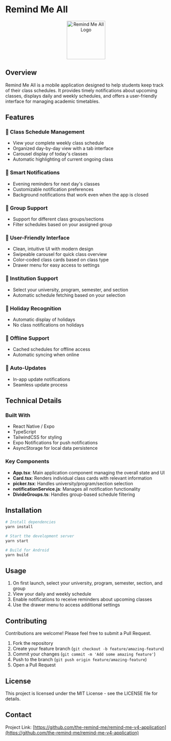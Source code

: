 # Remind Me All

<p align="center">
  <img src="./assets/icon.png" alt="Remind Me All Logo" width="120" height="120">
</p>

## Overview

Remind Me All is a mobile application designed to help students keep track of their class schedules. It provides timely notifications about upcoming classes, displays daily and weekly schedules, and offers a user-friendly interface for managing academic timetables.

## Features

### 📅 Class Schedule Management

- View your complete weekly class schedule
- Organized day-by-day view with a tab interface
- Carousel display of today's classes
- Automatic highlighting of current ongoing class

### 🔔 Smart Notifications

- Evening reminders for next day's classes
- Customizable notification preferences
- Background notifications that work even when the app is closed

### 👥 Group Support

- Support for different class groups/sections
- Filter schedules based on your assigned group

### 📱 User-Friendly Interface

- Clean, intuitive UI with modern design
- Swipeable carousel for quick class overview
- Color-coded class cards based on class type
- Drawer menu for easy access to settings

### 🏫 Institution Support

- Select your university, program, semester, and section
- Automatic schedule fetching based on your selection

### 📆 Holiday Recognition

- Automatic display of holidays
- No class notifications on holidays

### 🔄 Offline Support

- Cached schedules for offline access
- Automatic syncing when online

### 🔄 Auto-Updates

- In-app update notifications
- Seamless update process

## Technical Details

### Built With

- React Native / Expo
- TypeScript
- TailwindCSS for styling
- Expo Notifications for push notifications
- AsyncStorage for local data persistence

### Key Components

- **App.tsx**: Main application component managing the overall state and UI
- **Card.tsx**: Renders individual class cards with relevant information
- **picker.tsx**: Handles university/program/section selection
- **notificationService.js**: Manages all notification functionality
- **DivideGroups.ts**: Handles group-based schedule filtering

## Installation

```bash
# Install dependencies
yarn install

# Start the development server
yarn start

# Build for Android
yarn build
```

## Usage

1. On first launch, select your university, program, semester, section, and group
2. View your daily and weekly schedule
3. Enable notifications to receive reminders about upcoming classes
4. Use the drawer menu to access additional settings

## Contributing

Contributions are welcome! Please feel free to submit a Pull Request.

1. Fork the repository
2. Create your feature branch (`git checkout -b feature/amazing-feature`)
3. Commit your changes (`git commit -m 'Add some amazing feature'`)
4. Push to the branch (`git push origin feature/amazing-feature`)
5. Open a Pull Request

## License

This project is licensed under the MIT License - see the LICENSE file for details.

## Contact

Project Link: [https://github.com/the-remind-me/remind-me-v4-application](https://github.com/the-remind-me/remind-me-v4-application)
